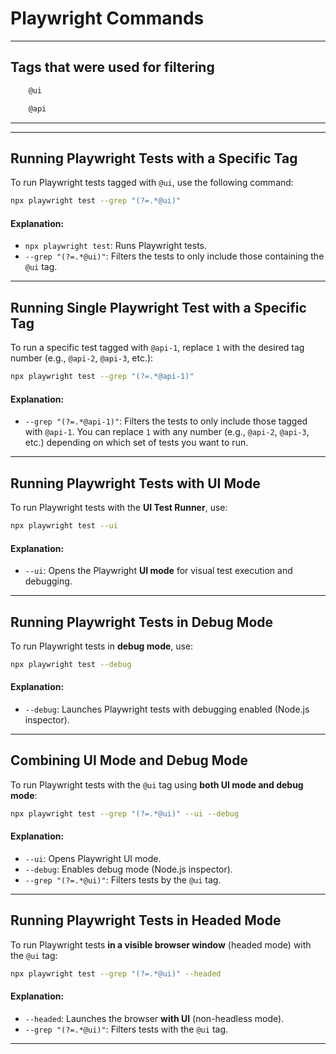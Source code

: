 # Playwright Commands

---

## Tags that were used for filtering

```bash
    @ui
```

```bash
    @api
```

---

---

## Running Playwright Tests with a Specific Tag

To run Playwright tests tagged with `@ui`, use the following command:

```bash
npx playwright test --grep "(?=.*@ui)"
```

#### Explanation:

- `npx playwright test`: Runs Playwright tests.
- `--grep "(?=.*@ui)"`: Filters the tests to only include those containing the `@ui` tag.

---

## Running Single Playwright Test with a Specific Tag

To run a specific test tagged with `@api-1`, replace `1` with the desired tag number (e.g., `@api-2`, `@api-3`, etc.):

```bash
npx playwright test --grep "(?=.*@api-1)"
```

#### Explanation:

- `--grep "(?=.*@api-1)"`: Filters the tests to only include those tagged with `@api-1`. You can replace `1` with any number (e.g., `@api-2`, `@api-3`, etc.) depending on which set of tests you want to run.

---

## Running Playwright Tests with UI Mode

To run Playwright tests with the **UI Test Runner**, use:

```bash
npx playwright test --ui
```

#### Explanation:

- `--ui`: Opens the Playwright **UI mode** for visual test execution and debugging.

---

## Running Playwright Tests in Debug Mode

To run Playwright tests in **debug mode**, use:

```bash
npx playwright test --debug
```

#### Explanation:

- `--debug`: Launches Playwright tests with debugging enabled (Node.js inspector).

---

## Combining UI Mode and Debug Mode

To run Playwright tests with the `@ui` tag using **both UI mode and debug mode**:

```bash
npx playwright test --grep "(?=.*@ui)" --ui --debug
```

#### Explanation:

- `--ui`: Opens Playwright UI mode.
- `--debug`: Enables debug mode (Node.js inspector).
- `--grep "(?=.*@ui)"`: Filters tests by the `@ui` tag.

---

## Running Playwright Tests in **Headed Mode**

To run Playwright tests **in a visible browser window** (headed mode) with the `@ui` tag:

```bash
npx playwright test --grep "(?=.*@ui)" --headed
```

#### Explanation:

- `--headed`: Launches the browser **with UI** (non-headless mode).
- `--grep "(?=.*@ui)"`: Filters tests with the `@ui` tag.

---
